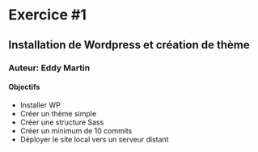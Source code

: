 # Exercice #1
## Installation de Wordpress et création de thème
### Auteur: Eddy Martin
#### Objectifs
- Installer WP
- Créer un thème simple
- Créer une structure Sass
- Créer un minimum de 10 commits
- Déployer le site local vers un serveur distant